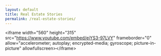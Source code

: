 ```yaml
---
layout: default
title: Real Estate Stories
permalink: /real-estate-stories/
---
```


&lt;iframe width="560" height="315" src="https://www.youtube.com/embed/eiYS3-97LVY" frameborder="0" allow="accelerometer; autoplay; encrypted-media; gyroscope; picture-in-picture" allowfullscreen&gt;&lt;/iframe&gt;